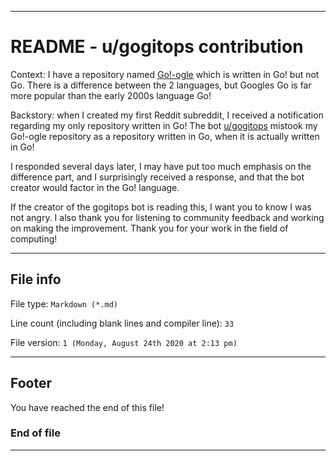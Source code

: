 
***

# README - u/gogitops contribution

Context: I have a repository named [Go!-ogle](https://github.com/seanpm2001/Go-ogle/) which is written in Go! but not Go. There is a difference between the 2 languages, but Googles Go is far more popular than the early 2000s language Go!

Backstory: when I created my first Reddit subreddit, I received a notification regarding my only repository written in Go! The bot [u/gogitops](https://www.reddit.com/user/gogitops) mistook my Go!-ogle repository as a repository written in Go, when it is actually written in Go!

I responded several days later, I may have put too much emphasis on the difference part, and I surprisingly received a response, and that the bot creator would factor in the Go! language.

If the creator of the gogitops bot is reading this, I want you to know I was not angry. I also thank you for listening to community feedback and working on making the improvement. Thank you for your work in the field of computing!

***

## File info

File type: `Markdown (*.md)`

Line count (including blank lines and compiler line): `33`

File version: `1 (Monday, August 24th 2020 at 2:13 pm)`

***

## Footer

You have reached the end of this file!

### End of file

***
